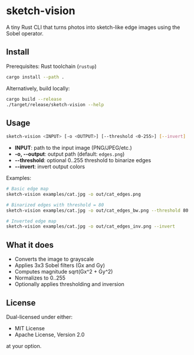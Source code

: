 # sketch-vision

A tiny Rust CLI that turns photos into sketch-like edge images using the Sobel operator.

## Install

Prerequisites: Rust toolchain (`rustup`)

```bash
cargo install --path .
```

Alternatively, build locally:

```bash
cargo build --release
./target/release/sketch-vision --help
```

## Usage

```bash
sketch-vision <INPUT> [-o <OUTPUT>] [--threshold <0-255>] [--invert]
```

- **INPUT**: path to the input image (PNG/JPEG/etc.)
- **-o, --output**: output path (default: `edges.png`)
- **--threshold**: optional 0..255 threshold to binarize edges
- **--invert**: invert output colors

Examples:

```bash
# Basic edge map
sketch-vision examples/cat.jpg -o out/cat_edges.png

# Binarized edges with threshold = 80
sketch-vision examples/cat.jpg -o out/cat_edges_bw.png --threshold 80

# Inverted edge map
sketch-vision examples/cat.jpg -o out/cat_edges_inv.png --invert
```

## What it does

- Converts the image to grayscale
- Applies 3x3 Sobel filters (Gx and Gy)
- Computes magnitude sqrt(Gx^2 + Gy^2)
- Normalizes to 0..255
- Optionally applies thresholding and inversion

## License

Dual-licensed under either:

- MIT License
- Apache License, Version 2.0

at your option.
